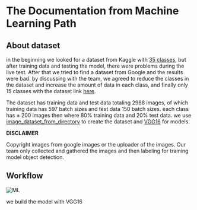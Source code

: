 # The Documentation from Machine Learning Path

## About dataset
in the beginning we looked for a dataset from Kaggle with [35 classes](https://www.kaggle.com/datasets/arizbw/traditional-food-knowledge-of-indonesia?select=train.csv), but after training data and testing the model, there were problems during the live test. After that we tried to find a dataset from Google and the results were bad. by discussing with the team, we agreed to reduce the classes in the dataset and increase the amount of data in each class, and finally only 15 classes with the dataset link [here](https://github.com/citradisi/ML-Models/tree/master/food-tfk-images/data).

The dataset has training data and test data totaling 2988 images, of which training data has 597 batch sizes and test data 150 batch sizes. each class has ± 200 images then where 80% training data and 20% test data. we use [image_dataset_from_directory](https://www.tensorflow.org/api_docs/python/tf/keras/utils/image_dataset_from_directory) to create the dataset and [VGG16](https://keras.io/api/applications/vgg/) for models.

**DISCLAIMER** 

Copyright images from google images or the uploader of the images. Our team only collected and gathered the images and then labeling for training model object detection.

## Workflow
![ML](https://ia802708.us.archive.org/27/items/ml-work_v2/ml-work.PNG)

we build the model with VGG16
